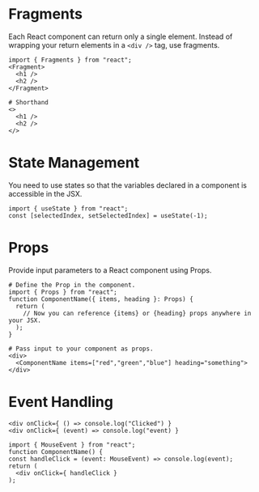 # Fragments
Each React component can return only a single element. Instead of wrapping your return elements in a `<div />` tag, use fragments.
```
import { Fragments } from "react";
<Fragment>
  <h1 />
  <h2 />
</Fragment>
```

```
# Shorthand
<>
  <h1 />
  <h2 />
</>
```


# State Management
You need to use states so that the variables declared in a component is accessible in the JSX.
```
import { useState } from "react";
const [selectedIndex, setSelectedIndex] = useState(-1);
```

# Props
Provide input parameters to a React component using Props.

```
# Define the Prop in the component.
import { Props } from "react";
function ComponentName({ items, heading }: Props) {
  return (
    // Now you can reference {items} or {heading} props anywhere in your JSX.
  );
}
```
```
# Pass input to your component as props.
<div>
  <ComponentName items=["red","green","blue"] heading="something">
</div>
```

# Event Handling
```
<div onClick={ () => console.log("Clicked") }
<div onClick={ (event) => console.log("event) }
```

```
import { MouseEvent } from "react";
function ComponentName() {
const handleClick = (event: MouseEvent) => console.log(event);
return (
  <div onClick={ handleClick }
);
```

